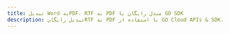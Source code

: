 ---title: تبدیل Word بهPDF، RTF به PDF مبدل رایگان یا GO SDKdescription: تبدیل رایگانRTF به PDF با استفاده از GO Cloud APIs & SDK. همچنین اسناد Microsoft Word و OpenOffice را در Cloud ایجاد، ویرایش و رندر کنید.---